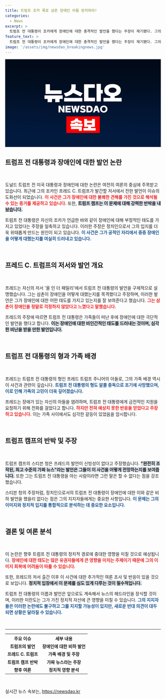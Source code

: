 ```yaml
---
title: 트럼프 조카 폭로 삼촌 장애인 아들 방치하라!
categories:
  - News
excerpt: >
  트럼프 전 대통령이 조카에게 장애인에 대한 충격적인 발언을 했다는 주장이 제기됐다. 그의 조카는 저서에서 “장애인은 죽어야 한다”는 말을 들었다고 밝혔고, 트럼프 캠프는 이를 강력히 반박했다. 진실은 어디에?
feature_text: >
  트럼프 전 대통령이 조카에게 장애인에 대한 충격적인 발언을 했다는 주장이 제기됐다. 그의 조카는 저서에서 “장애인은 죽어야 한다”는 말을 들었다고 밝혔고, 트럼프 캠프는 이를 강력히 반박했다. 진실은 어디에?
image: '/assets/img/newsdao_breakingnews.jpg'
---
```


<p><img src="/assets/img/newsdao_breakingnews.jpg" alt="firstkoreanews 속보" /></p>

<h2 data-ke-size="size26">트럼프 전 대통령과 장애인에 대한 발언 논란</h2>

<p data-ke-size="size16">&nbsp;</p>

<p>도널드 트럼프 전 미국 대통령과 장애인에 대한 논란은 여전히 여론의 중심에 주목받고 있습니다. 최근에 그의 조카인 프레드 C. 트럼프가 발간할 저서에서 전한 발언이 이슈의 도화선이 되었습니다. <b><span style="color: #ee2323;">이 사건은 그가 장애인에 대한 불쾌한 견해를 가진 것으로 해석될 수 있는 증거를 제공하고 있습니다.</span></b> 또한, <b><span style="background-color: #21538527;">트럼프 캠프는 이 문제에 대해 강력한 반박을 내놨습니다.</span></b> </p>

<p>트럼프 전 대통령은 자신의 조카가 언급한 바와 같이 장애인에 대해 부정적인 태도를 가지고 있었다는 주장을 일축하고 있습니다. 이러한 주장은 정치인으로서 그의 입지를 더욱 위태롭게 만드는 원인이 되고 있습니다. <b><span style="color: #1a5490;">이 사건은 그가 공적인 자리에서 중증 장애인을 어떻게 대했는지를 여실히 드러내고 있습니다.</span></b></p>

<p data-ke-size="size16">&nbsp;</p>

<h2 data-ke-size="size26">프레드 C. 트럼프의 저서와 발언 개요</h2>

<p data-ke-size="size16">&nbsp;</p>

<p>프레드는 자신의 저서 '올 인 더 패밀리'에서 트럼프 전 대통령의 발언을 구체적으로 설명했습니다. 그는 삼촌이 장애인을 어떻게 대했는지를 목격했다고 주장하며, 이러한 발언은 그가 장애인에 대한 어떤 태도를 가지고 있는지를 잘 보여준다고 했습니다. <b><span style="color: #ee2323;">그는 삼촌이 장애인을 정말로 걱정하지 않았다고 느꼈다고 말했습니다.</span></b> </p>

<p>프레드의 주장에 따르면 트럼프 전 대통령은 가족들이 떠난 후에 장애인에 대한 극단적인 발언을 했다고 합니다. <b><span style="background-color: #21538527;">이는 장애인에 대한 비인간적인 태도를 드러내는 것이며, 심각한 비난을 받을 만한 발언입니다.</span></b> </p>

<p data-ke-size="size16">&nbsp;</p>

<h2 data-ke-size="size26">트럼프 전 대통령의 형과 가족 배경</h2>

<p data-ke-size="size16">&nbsp;</p>

<p>프레드는 트럼프 전 대통령의 형인 프레드 트럼프 주니어의 아들로, 그의 가족 배경 역시 이 사건과 관련이 깊습니다. <b><span style="color: #1a5490;">트럼프 전 대통령의 형도 알콜 중독으로 조기에 사망했으며, 이로 인해 가족의 고민이 더욱 깊어졌습니다.</span></b> </p>

<p>프레드는 장애가 있는 자신의 아들을 염려하며, 트럼프 전 대통령에게 금전적인 지원을 요청하기 위해 전화를 걸었다고 합니다. <b><span style="color: #ee2323;">하지만 전혀 예상치 못한 반응을 얻었다고 주장하고 있습니다.</span></b> 이는 가족 사이에서도 심각한 갈등이 있었음을 암시합니다. </p>

<p data-ke-size="size16">&nbsp;</p>

<h2 data-ke-size="size26">트럼프 캠프의 반박 및 주장</h2>

<p data-ke-size="size16">&nbsp;</p>

<p>트럼프 캠프의 스티븐 청은 프레드의 발언이 신빙성이 없다고 주장했습니다. <b><span style="background-color: #21538527;">"완전히 조작된, 최고 수준의 가짜 뉴스"라는 발언은 그들이 이 사건을 어떻게 전망하는지를 보여줍니다.</span></b> 또한 그는 트럼프 전 대통령을 아는 사람이라면 그런 말은 할 수 없다는 점을 강조했습니다. </p>

<p>스티븐 청의 주장처럼, 정치인으로서의 트럼프 전 대통령이 장애인에 대한 이와 같은 비하 발언을 했을리 없다는 점은 그의 지지자들에게는 중요한 사항입니다. <b><span style="color: #1a5490;">이 문제는 그의 이미지와 정치적 입지를 통합적으로 분석하는 데 중요한 요소입니다.</span></b></p>

<p data-ke-size="size16">&nbsp;</p>

<h2 data-ke-size="size26">결론 및 여론 분석</h2>

<p data-ke-size="size16">&nbsp;</p>

<p>이 논란은 향후 트럼프 전 대통령의 정치적 경로에 중대한 영향을 미칠 것으로 예상됩니다. <b><span style="color: #ee2323;">장애인에 대한 태도는 많은 유권자들에게 큰 영향을 미치는 주제이기 때문에 그의 이미지 회복에 어려움이 따를 수 있습니다.</span></b> </p>

<p>또한, 프레드의 저서 출간 이후 이 사건에 대한 추가적인 여론 조사 및 반응이 있을 것으로 보입니다. <b><span style="background-color: #21538527;">정치적 입장에서 이 문제를 심도 있게 다루는 것이 필수적입니다.</span></b> </p>

<p>트럼프 전 대통령의 이름과 발언은 앞으로도 계속해서 뉴스의 헤드라인을 장식할 것이며, 이러한 미란도는 그가 가진 정치적 자산에 큰 영향을 미칠 수 있습니다. <b><span style="color: #1a5490;">그의 지지자들은 이러한 논란에도 불구하고 그를 지지할 가능성이 있지만, 새로운 반대 의견이 대두되면 상황은 달라질 수 있습니다.</span></b></p>

<p data-ke-size="size16">&nbsp;</p> 

<hr>

<table style="width:100%">
  <tr>
    <th style="text-align: center;">주요 이슈</th>
    <th style="text-align: center;">세부 내용</th>
  </tr>
  <tr>
    <td style="text-align: center; height: 17px;"><b>트럼프의 발언</b></td>
    <td style="text-align: center; height: 17px;"><b>장애인에 대한 비하 발언</b></td>
  </tr>
  <tr>
    <td style="text-align: center; height: 17px;"><b>프레드 C. 트럼프</b></td>
    <td style="text-align: center; height: 17px;"><b>가족 배경 및 주장</b></td>
  </tr>
  <tr>
    <td style="text-align: center; height: 17px;"><b>트럼프 캠프 반박</b></td>
    <td style="text-align: center; height: 17px;"><b>가짜 뉴스라는 주장</b></td>
  </tr>
  <tr>
    <td style="text-align: center; height: 17px;"><b>향후 여론</b></td>
    <td style="text-align: center; height: 17px;"><b>정치적 영향 분석</b></td>
  </tr>
</table>

<p data-ke-size="size16">&nbsp;</p>
실시간 뉴스 속보는, <a href="https://newsdao.kr" rel="dofollow">https://newsdao.kr</a>


